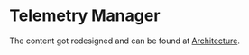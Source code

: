 # Telemetry Manager

The content got redesigned and can be found at [Architecture](architecture.md).
